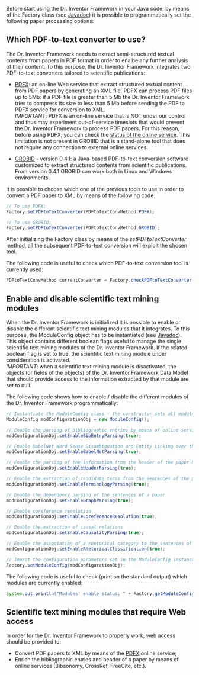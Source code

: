 Before start using the Dr. Inventor Framework in your Java code, by means of the Factory class (see [Javadoc](http://taln.upf.edu/drinventor/doc/)) it is possible to programmatically set the following paper processing options:


## Which PDF-to-text converter to use?
The Dr. Inventor Framework needs to extract semi-structured textual contents from papers in PDF format in order to enalbe any further analysis of their content. To this purpose, the Dr. Inventor Framework integrates two PDF-to-text converters tailored to scientific publications:

 + [PDFX](http://pdfx.cs.man.ac.uk/): an on-line Web service that extract structured textual content from PDF papers by generating an XML file. PDFX can process PDF files up to 5Mb: if a PDF file is greater than 5 Mb the Dr. Inventor Framework tries to compress its size to less than 5 Mb before sending the PDF to PDFX service for conversion to XML.  
*IMPORTANT*: PDFX is an on-line service that is NOT under our control and thus may experiment out-of-service timeslots that would prevent the Dr. Inventor Framework to process PDF papers. For this reason, before using PDFX, you can check the [status of the online service](http://pdfx.cs.man.ac.uk/). This limitation is not present in GROBID that is a stand-alone tool that does not require any connection to external online services. 

 + [GROBID](https://github.com/kermitt2/grobid) - version 0.4.1: a Java-based PDF-to-text conversion software customized to extract structured contents from scientific publications. From version 0.4.1 GROBID can work both in Linux and Windows environments.


It is possible to choose which one of the previous tools to use in order to convert a PDF paper to XML by means of the following code:  
```java
// To use PDFX:
Factory.setPDFtoTextConverter(PDFtoTextConvMethod.PDFX);

// To use GROBID:
Factory.setPDFtoTextConverter(PDFtoTextConvMethod.GROBID);
```  

After initializing the Factory class by means of the _setPDFtoTextConverter_ method, all the subsequent PDF-to-text conversion will exploit the chosen tool.

The following code is useful to check which PDF-to-text conversion tool is currently used:
```java
PDFtoTextConvMethod currentConverter = Factory.checkPDFtoTextConverter();
```  


## Enable and disable scientific text mining modules
When the Dr. Inventor Framework is initialized it is possible to enable or disable the different scientific text mining modules that it integrates. To this purpose, the ModuleConfig object has to be instantiated (see [Javadoc](http://taln.upf.edu/drinventor/doc/)). This object contains different boolean flags useful to manage the single scientific text mining modules of the Dr. Inventor Framework. If the related boolean flag is set to true, the scientific text mining module under consideration is activated.  
*IMPORTANT*: when a scientific text mining module is disactivated, the objects (or fields of the objects) of the Dr. Inventor Framework Data Model that should provide access to the information extracted by that module are set to null.

The following code shows how to enable / disable the different modules of the Dr. Inventor Framework programmatically:
```java
// Instantiate the ModuleConfig class - the constructor sets all modules enabled by default
ModuleConfig modConfigurationObj = new ModuleConfig();

// Enable the parsing of bibliographic entries by means of online services (Bibsonomy, CrossRef, FreeCite, etc.)
modConfigurationObj.setEnableBibEntryParsing(true);

// Enable BabelNet Word Sense Disambiguation and Entity Linking over the text of the paper
modConfigurationObj.setEnableBabelNetParsing(true);

// Enable the parsing of the information from the header of the paper by means of online services (Bibsonomy, CrossRef, FreeCite, etc.)
modConfigurationObj.setEnableHeaderParsing(true);

// Enable the extraction of candidate terms from the sentences of the paper
modConfigurationObj.setEnableTerminologyParsing(true);

// Enable the dependency parsing of the sentences of a paper
modConfigurationObj.setEnableGraphParsing(true);

// Enable coreference resolution
modConfigurationObj.setEnableCoreferenceResolution(true);

// Enable the extraction of causal relations
modConfigurationObj.setEnableCausalityParsing(true);

// Enable the association of a rhetorical category to the sentences of the paper
modConfigurationObj.setEnableRhetoricalClassification(true);

// Improt the configuration parameters set in the ModuleConfig instance
Factory.setModuleConfig(modConfigurationObj);
```  

The following code is useful to check (print on the standard output) which modules are currently enabled:
```java
System.out.println("Modules' enable status: " + Factory.getModuleConfig().toString());
```  


## Scientific text mining modules that require Web access
In order for the Dr. Inventor Framework to properly work, web access should be provided to:
 * Convert PDF papers to XML by means of the [PDFX](http://pdfx.cs.man.ac.uk/) online service;
 * Enrich the bibliographic entries and header of a paper by means of online services (Bibsonomy, CrossRef, FreeCite, etc.).

